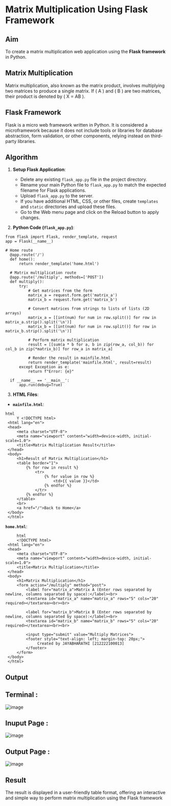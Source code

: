 # Matrix Multiplication Using Flask Framework

## Aim

To create a matrix multiplication web application using the **Flask framework** in Python.

## Matrix Multiplication

Matrix multiplication, also known as the matrix product, involves multiplying two matrices to produce a single matrix. If \( A \) and \( B \) are two matrices, their product is denoted by \( X = AB \).

## Flask Framework

Flask is a micro web framework written in Python. It is considered a microframework because it does not include tools or libraries for database abstraction, form validation, or other components, relying instead on third-party libraries.

## Algorithm

1. **Setup Flask Application**:
   - Delete any existing `flask_app.py` file in the project directory.
   - Rename your main Python file to `flask_app.py` to match the expected filename for Flask applications.
   - Upload `flask_app.py` to the server.
   - If you have additional HTML, CSS, or other files, create `templates` and `static` directories and upload these files.
   - Go to the Web menu page and click on the Reload button to apply changes.

2. **Python Code (`flask_app.py`)**:
 ```
from flask import Flask, render_template, request
app = Flask(__name__)

# Home route
   @app.route('/')
   def home():
       return render_template('home.html')
   
   # Matrix multiplication route
   @app.route('/multiply', methods=['POST'])
   def multiply():
       try:
           # Get matrices from the form
           matrix_a = request.form.get('matrix_a')
           matrix_b = request.form.get('matrix_b')
           
           # Convert matrices from strings to lists of lists (2D arrays)
           matrix_a = [[int(num) for num in row.split()] for row in matrix_a.strip().split('\n')]
           matrix_b = [[int(num) for num in row.split()] for row in matrix_b.strip().split('\n')]
   
           # Perform matrix multiplication
           result = [[sum(a * b for a, b in zip(row_a, col_b)) for col_b in zip(*matrix_b)] for row_a in matrix_a]

           # Render the result in mainfile.html
           return render_template('mainfile.html', result=result)
       except Exception as e:
           return f"Error: {e}"
   
   if __name__ == '__main__':
       app.run(debug=True)
```

3. **HTML Files**:

- **`mainfile.html`**:
```
html
     Y <!DOCTYPE html>
 <html lang="en">
 <head>
     <meta charset="UTF-8">
     <meta name="viewport" content="width=device-width, initial-scale=1.0">
     <title>Matrix Multiplication Result</title>
 </head>
 <body>
     <h1>Result of Matrix Multiplication</h1>
     <table border="1">
         {% for row in result %}
             <tr>
                 {% for value in row %}
                     <td>{{ value }}</td>
                 {% endfor %}
             </tr>
         {% endfor %}
     </table>
     <br>
     <a href="/">Back to Home</a>
 </body>
 </html>
```
**`home.html`**:
```
     html
     <!DOCTYPE html>
 <html lang="en">
 <head>
     <meta charset="UTF-8">
     <meta name="viewport" content="width=device-width, initial-scale=1.0">
     <title>Matrix Multiplication</title>
 </head>
 <body>
     <h1>Matrix Multiplication</h1>
     <form action="/multiply" method="post">
         <label for="matrix_a">Matrix A (Enter rows separated by newline, columns separated by space):</label><br>
         <textarea id="matrix_a" name="matrix_a" rows="5" cols="20" required></textarea><br><br>
         
         <label for="matrix_b">Matrix B (Enter rows separated by newline, columns separated by space):</label><br>
         <textarea id="matrix_b" name="matrix_b" rows="5" cols="20" required></textarea><br><br>
         
         <input type="submit" value="Multiply Matrices">
         <footer style="text-align: left; margin-top: 20px;">
              Created by JAYABHARATHI [212222100013]
         </footer>
     </form>
 </body>
 </html>
```
## Output

## Terminal :
![image](https://github.com/user-attachments/assets/8f15581e-ea20-4b29-9e18-04f1207e962a)

## Inuput Page :

![image](https://github.com/user-attachments/assets/753fb67d-cbaa-4c0a-a99a-9f7f38ba8fdf)

## Output Page :

![image](https://github.com/user-attachments/assets/8727adb5-3453-47b9-b993-b377d88fa0ea)

## Result

The result is displayed in a user-friendly table format, offering an interactive and simple way to perform matrix multiplication using the Flask framework


